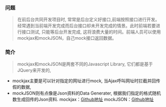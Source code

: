 ### 问题
> 在前后台共同开发项目时, 常常是后台定义好接口,前端按照接口进行开发。经常遇到当前端开发完成而后台接口却未开发完成的情景。此时前端若要进行接口测试, 只能等后台开发完成, 这将浪费大量的时间。前端人员可以使用mockjax和mockJSON，自己mock接口返回数据。

### 简介
> mockjax和mockJSON是两套不同的Javascript Library, 它们都是基于JQuery来开发的,
- mockjax主要是可以针对指定的网址进行mock, 当Ajax呼叫网址时拦截并回传假的数据,
- mockJSON则有点像是Json资料的Data Generater, 根据我们指定的格式随机数生成回传的Json资料.
mockjax：[Github地址](https://github.com/jakerella/jquery-mockjax)
mockJSON：[Github地址](https://github.com/mennovanslooten/mockJSON)
